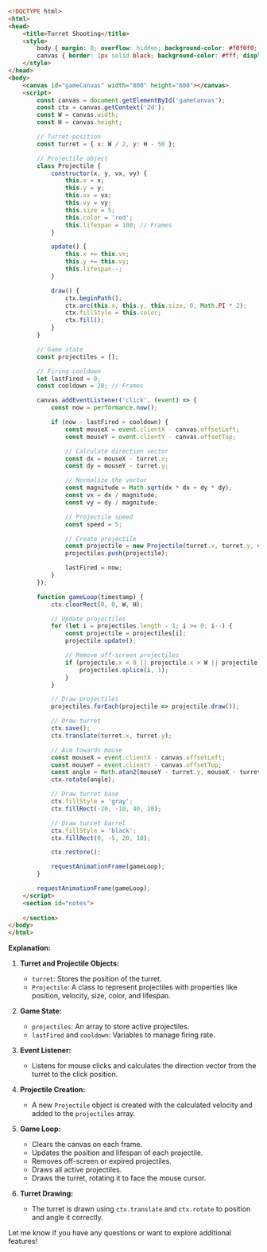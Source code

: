 ```html
<!DOCTYPE html>
<html>
<head>
    <title>Turret Shooting</title>
    <style>
        body { margin: 0; overflow: hidden; background-color: #f0f0f0; }
        canvas { border: 1px solid black; background-color: #fff; display: block; margin: 20px auto; }
    </style>
</head>
<body>
    <canvas id="gameCanvas" width="800" height="600"></canvas>
    <script>
        const canvas = document.getElementById('gameCanvas');
        const ctx = canvas.getContext('2d');
        const W = canvas.width;
        const H = canvas.height;

        // Turret position
        const turret = { x: W / 2, y: H - 50 };

        // Projectile object
        class Projectile {
            constructor(x, y, vx, vy) {
                this.x = x;
                this.y = y;
                this.vx = vx;
                this.vy = vy;
                this.size = 5;
                this.color = 'red';
                this.lifespan = 100; // Frames
            }

            update() {
                this.x += this.vx;
                this.y += this.vy;
                this.lifespan--;
            }

            draw() {
                ctx.beginPath();
                ctx.arc(this.x, this.y, this.size, 0, Math.PI * 2);
                ctx.fillStyle = this.color;
                ctx.fill();
            }
        }

        // Game state
        const projectiles = [];

        // Firing cooldown
        let lastFired = 0;
        const cooldown = 20; // Frames

        canvas.addEventListener('click', (event) => {
            const now = performance.now();

            if (now - lastFired > cooldown) {
                const mouseX = event.clientX - canvas.offsetLeft;
                const mouseY = event.clientY - canvas.offsetTop;

                // Calculate direction vector
                const dx = mouseX - turret.x;
                const dy = mouseY - turret.y;

                // Normalize the vector
                const magnitude = Math.sqrt(dx * dx + dy * dy);
                const vx = dx / magnitude;
                const vy = dy / magnitude;

                // Projectile speed
                const speed = 5;

                // Create projectile
                const projectile = new Projectile(turret.x, turret.y, vx * speed, vy * speed);
                projectiles.push(projectile);

                lastFired = now;
            }
        });

        function gameLoop(timestamp) {
            ctx.clearRect(0, 0, W, H);

            // Update projectiles
            for (let i = projectiles.length - 1; i >= 0; i--) {
                const projectile = projectiles[i];
                projectile.update();

                // Remove off-screen projectiles
                if (projectile.x < 0 || projectile.x > W || projectile.y < 0 || projectile.y > H || projectile.lifespan <= 0) {
                    projectiles.splice(i, 1);
                }
            }

            // Draw projectiles
            projectiles.forEach(projectile => projectile.draw());

            // Draw turret
            ctx.save();
            ctx.translate(turret.x, turret.y);

            // Aim towards mouse
            const mouseX = event.clientX - canvas.offsetLeft;
            const mouseY = event.clientY - canvas.offsetTop;
            const angle = Math.atan2(mouseY - turret.y, mouseX - turret.x);
            ctx.rotate(angle);

            // Draw turret base
            ctx.fillStyle = 'gray';
            ctx.fillRect(-20, -10, 40, 20);

            // Draw turret barrel
            ctx.fillStyle = 'black';
            ctx.fillRect(0, -5, 20, 10);

            ctx.restore();

            requestAnimationFrame(gameLoop);
        }

        requestAnimationFrame(gameLoop);
    </script>
    <section id="notes">
        
    </section>
</body>
</html>
```

**Explanation:**


1. **Turret and Projectile Objects:**
   - `turret`: Stores the position of the turret.
   - `Projectile`: A class to represent projectiles with properties like position, velocity, size, color, and lifespan.

2. **Game State:**
   - `projectiles`: An array to store active projectiles.
   - `lastFired` and `cooldown`: Variables to manage firing rate.

3. **Event Listener:**
   - Listens for mouse clicks and calculates the direction vector from the turret to the click position.

4. **Projectile Creation:**
   - A new `Projectile` object is created with the calculated velocity and added to the `projectiles` array.

5. **Game Loop:**
   - Clears the canvas on each frame.
   - Updates the position and lifespan of each projectile.
   - Removes off-screen or expired projectiles.
   - Draws all active projectiles.
   - Draws the turret, rotating it to face the mouse cursor.

6. **Turret Drawing:**
   - The turret is drawn using `ctx.translate` and `ctx.rotate` to position and angle it correctly.



Let me know if you have any questions or want to explore additional features!
 <!-- 103.81s -->